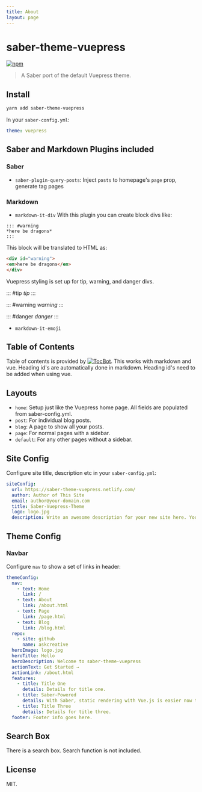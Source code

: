 ```yaml
---
title: About
layout: page
---
```

# saber-theme-vuepress

[![npm](https://badgen.net/npm/v/saber-theme-vuepress)](https://npm.im/saber-theme-vuepress) 

> A Saber port of the default Vuepress theme.

## Install

```bash
yarn add saber-theme-vuepress
```

In your `saber-config.yml`:

```yaml
theme: vuepress
```

## Saber and Markdown Plugins included

### Saber

- `saber-plugin-query-posts`: Inject `posts` to homepage's `page` prop, generate tag pages

### Markdown

- `markdown-it-div`
With this plugin you can create block divs like:
```
::: #warning
*here be dragons*
:::
```
This block will be translated to HTML as:
```html
<div id="warning">
<em>here be dragons</em>
</div>
```
Vuepress styling is set up for tip, warning, and danger divs.

::: #tip 
*tip*
:::

::: #warning
*warning*
:::

::: #danger
*danger*
:::

- `markdown-it-emoji`

## Table of Contents
Table of contents is provided by [![TocBot](https://tscanlin.github.io/tocbot)](https://tscanlin.github.io/tocbot). This works with markdown and vue. Heading id's are automatically done in markdown. Heading id's need to be added when using vue.

## Layouts

- `home`: Setup just like the Vuepress home page. All fields are populated from saber-config.yml.
- `post`: For individual blog posts.
- `blog`: A page to show all your posts.
- `page`: For normal pages with a sidebar.
- `default`: For any other pages without a sidebar.

## Site Config

Configure site title, description etc in your `saber-config.yml`:

```yaml
siteConfig:
  url: https://saber-theme-vuepress.netlify.com/
  author: Author of This Site
  email: author@your-domain.com
  title: Saber-Vuepress-Theme
  logo: logo.jpg
  description: Write an awesome description for your new site here. You can edit this line in saber-config.yml. It will appear in your document head meta (for Google search results) site description.
```

## Theme Config

### Navbar

Configure `nav` to show a set of links in header:

```yaml
themeConfig:
  nav: 
    - text: Home
      link: /
    - text: About
      link: /about.html
    - text: Page
      link: /page.html
    - text: Blog
      link: /blog.html
  repo:
    - site: github
      name: askcreative
  heroImage: logo.jpg
  heroTitle: Hello
  heroDescription: Welcome to saber-theme-vuepress
  actionText: Get Started →
  actionLink: /about.html
  features: 
    - title: Title One
      details: Details for title one.
    - title: Saber-Powered
      details: With Saber, static rendering with Vue.js is easier now than ever. 
    - title: Title Three
      details: Details for title three.
  footer: Footer info goes here.
```

## Search Box

There is a search box. Search function is not included. 

## License

MIT.
